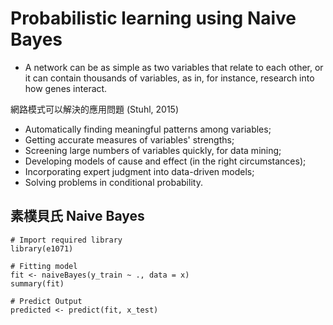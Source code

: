 # Probabilistic learning using Naive Bayes

* A network can be as simple as two variables that relate to each other, or it can contain thousands of variables, as in, for instance, research into how genes interact.

網路模式可以解決的應用問題 \(Stuhl, 2015\)

* Automatically finding meaningful patterns among variables;
* Getting accurate measures of variables' strengths;
* Screening large numbers of variables quickly, for data mining;
* Developing models of cause and effect \(in the right circumstances\);
* Incorporating expert judgment into data-driven models;
* Solving problems in conditional probability.

## 素樸貝氏 Naive Bayes

```text
# Import required library
library(e1071)

# Fitting model
fit <- naiveBayes(y_train ~ ., data = x)
summary(fit)

# Predict Output
predicted <- predict(fit, x_test)
```


